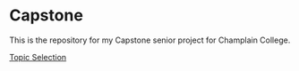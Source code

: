 # Capstone
This is the repository for my Capstone senior project for Champlain College.

[Topic Selection](https://github.com/squatchulator/Capstone/blob/main/Docs/capstone_topics.mdhttps://github.com/squatchulator/Capstone/blob/main/Docs/capstone_topics.md)
